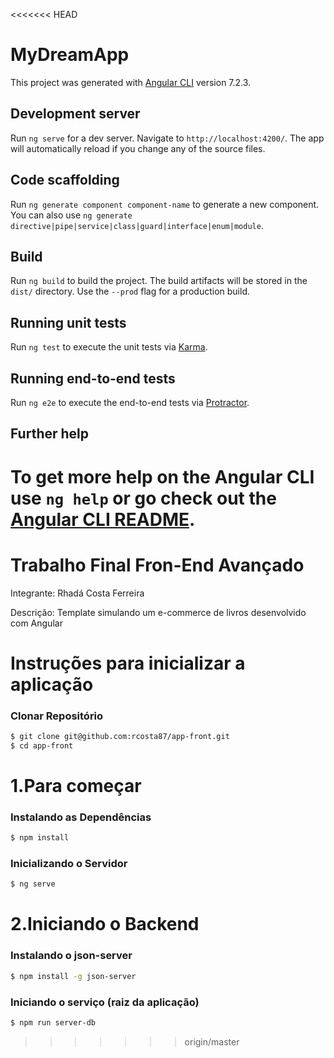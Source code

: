 <<<<<<< HEAD
# MyDreamApp

This project was generated with [Angular CLI](https://github.com/angular/angular-cli) version 7.2.3.

## Development server

Run `ng serve` for a dev server. Navigate to `http://localhost:4200/`. The app will automatically reload if you change any of the source files.

## Code scaffolding

Run `ng generate component component-name` to generate a new component. You can also use `ng generate directive|pipe|service|class|guard|interface|enum|module`.

## Build

Run `ng build` to build the project. The build artifacts will be stored in the `dist/` directory. Use the `--prod` flag for a production build.

## Running unit tests

Run `ng test` to execute the unit tests via [Karma](https://karma-runner.github.io).

## Running end-to-end tests

Run `ng e2e` to execute the end-to-end tests via [Protractor](http://www.protractortest.org/).

## Further help

To get more help on the Angular CLI use `ng help` or go check out the [Angular CLI README](https://github.com/angular/angular-cli/blob/master/README.md).
=======
# Trabalho Final Fron-End Avançado

Integrante: Rhadá Costa Ferreira

Descrição: Template simulando um e-commerce de livros desenvolvido com Angular

# Instruções para inicializar a aplicação

### Clonar Repositório
```sh
$ git clone git@github.com:rcosta87/app-front.git
$ cd app-front
```
# 1.Para começar

### Instalando as Dependências

```sh
$ npm install
```

### Inicializando o Servidor

```sh
$ ng serve
```
# 2.Iniciando o Backend

### Instalando o json-server
```sh
$ npm install -g json-server
```

### Iniciando o serviço (raiz da aplicação)
```sh
$ npm run server-db
```


>>>>>>> origin/master
